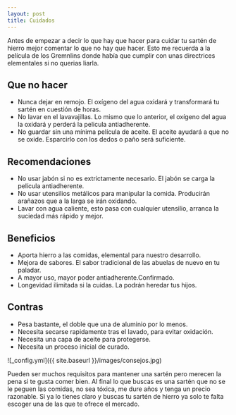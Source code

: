 ```yaml
---
layout: post
title: Cuidados
---
```

Antes de empezar a decir lo que hay que hacer para cuidar tu sartén de hierro mejor comentar lo que no hay que hacer. Esto me recuerda a la película de los Gremnlins donde había que cumplir con unas directrices elementales si no querias liarla.

## Que no hacer
* Nunca dejar en remojo. El oxígeno del agua oxidará y transformará tu sartén en cuestión de horas.
* No lavar en el lavavajillas. Lo mismo que lo anterior, el oxígeno del agua la oxidará y perderá la pelicula antiadherente.
* No guardar sin una mínima película de aceite. El aceite ayudará a que no se oxide. Esparcirlo con los dedos o paño será suficiente.

## Recomendaciones
* No usar jabón si no es extrictamente necesario. El jabón se carga la película antiadherente.
* No usar utensilios metálicos para manipular la comida. Producirán arañazos que a la larga se irán oxidando.
* Lavar con agua caliente, esto pasa con cualquier utensilio, arranca la suciedad más rápido y mejor. 

## Beneficios

* Aporta hierro a las comidas, elemental para nuestro desarrollo.
* Mejora de sabores. El sabor tradicional de las abuelas de nuevo en tu paladar.
* A mayor uso, mayor poder antiadherente.Confirmado.
* Longevidad ilimitada si la cuidas. La podrán heredar tus hijos.

## Contras

* Pesa bastante, el doble que una de aluminio por lo menos.
* Necesita secarse rapidamente tras el lavado, para evitar oxidación.
* Necesita una capa de aceite para protegerse.
* Necesita un proceso inicial de curado.

![_config.yml]({{ site.baseurl }}/images/consejos.jpg)


Pueden ser muchos requisitos para mantener una sartén pero merecen la pena si te gusta comer bien. Al final lo que buscas es una sartén que no se le peguen las comidas, no sea tóxica, me dure años y tenga un precio razonable. Si ya lo tienes claro y buscas tu sartén de hierro ya solo te falta escoger una de las que te ofrece el mercado.



